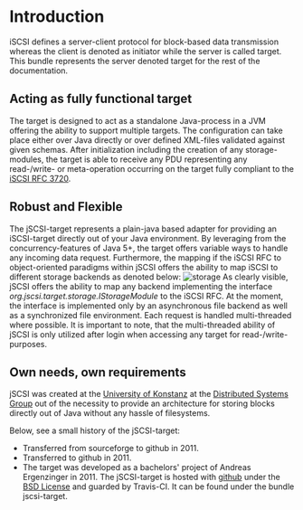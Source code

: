 # Introduction

iSCSI defines a server-client protocol for block-based data transmission whereas the client is denoted as initiator while the server is called target. This bundle represents the server denoted target for the rest of the documentation.

## Acting as fully functional target

The target is designed to act as a standalone Java-process in a JVM offering the ability to support multiple targets. The configuration can take place either over Java directly or over defined XML-files validated against given schemas. After initialization including the creation of any storage-modules, the target is able to receive any PDU representing any read-/write- or meta-operation occurring on the target fully compliant to the [iSCSI RFC 3720](http://www.ietf.org/rfc/rfc3720.txt).

## Robust and Flexible

The jSCSI-target represents a plain-java based adapter for providing an iSCSI-target directly out of your Java environment. By leveraging from the concurrency-features of Java 5+, the target offers variable ways to handle any incoming data request. Furthermore, the mapping if the iSCSI RFC to object-oriented paradigms within jSCSI offers the ability to map iSCSI to different storage backends as denoted below:
![storage](images/storage.svg)
As clearly visible, jSCSI offers the ability to map any backend implementing the interface *org.jscsi.target.storage.IStorageModule* to the iSCSI RFC. At the moment, the interface is implemented only by an asynchronous file backend as well as a synchronized file environment. Each request is handled multi-threaded where possible. It is important to note, that the multi-threaded ability of jSCSI is only utilized after login when accessing any target for read-/write-purposes.

## Own needs, own requirements

jSCSI was created at the [University of Konstanz](http://www.uni-konstanz.de/) at the [Distributed Systems Group](http://www.disy.uni-konstanz.de/) out of the necessity to provide an architecture for storing blocks directly out of Java without any hassle of filesystems.

Below, see a small history of the jSCSI-target:

* Transferred from sourceforge to github in 2011.
* Transferred to github in 2011.
* The target was developed as a bachelors' project of Andreas Ergenzinger in 2011.
The jSCSI-target is hosted with [github](https://github.com/disy/jSCSI) under the [BSD License](http://www.opensource.org/licenses/BSD-3-Clause) and guarded by Travis-CI. It can be found under the bundle jscsi-target.